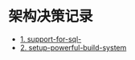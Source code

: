# 架构决策记录

* [1. support-for-sql-](0001-support-for-sql-.md)
* [2. setup-powerful-build-system](0002-setup-powerful-build-system.md)